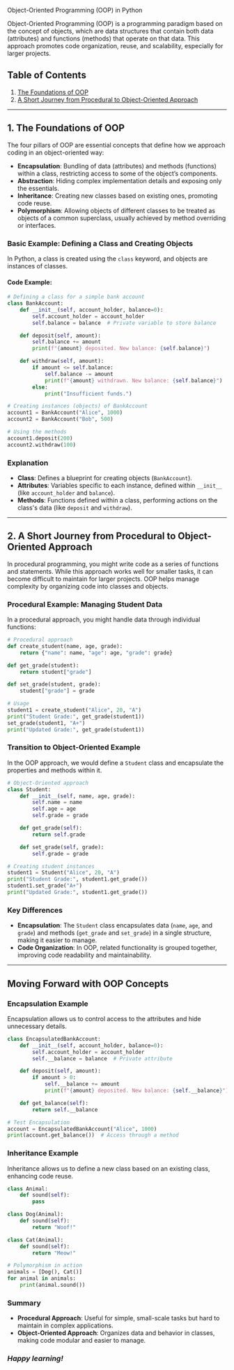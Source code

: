  Object-Oriented Programming (OOP) in Python

Object-Oriented Programming (OOP) is a programming paradigm based on the concept of objects, which are data structures that contain both data (attributes) and functions (methods) that operate on that data. This approach promotes code organization, reuse, and scalability, especially for larger projects.

## Table of Contents
1. [The Foundations of OOP](#1-the-foundations-of-oop)
2. [A Short Journey from Procedural to Object-Oriented Approach](#2-a-short-journey-from-procedural-to-object-oriented-approach)

---

## 1. The Foundations of OOP

The four pillars of OOP are essential concepts that define how we approach coding in an object-oriented way:
- **Encapsulation**: Bundling of data (attributes) and methods (functions) within a class, restricting access to some of the object’s components.
- **Abstraction**: Hiding complex implementation details and exposing only the essentials.
- **Inheritance**: Creating new classes based on existing ones, promoting code reuse.
- **Polymorphism**: Allowing objects of different classes to be treated as objects of a common superclass, usually achieved by method overriding or interfaces.

### Basic Example: Defining a Class and Creating Objects
In Python, a class is created using the `class` keyword, and objects are instances of classes.

#### Code Example:
```python
# Defining a class for a simple bank account
class BankAccount:
    def __init__(self, account_holder, balance=0):
        self.account_holder = account_holder
        self.balance = balance  # Private variable to store balance

    def deposit(self, amount):
        self.balance += amount
        print(f"{amount} deposited. New balance: {self.balance}")

    def withdraw(self, amount):
        if amount <= self.balance:
            self.balance -= amount
            print(f"{amount} withdrawn. New balance: {self.balance}")
        else:
            print("Insufficient funds.")

# Creating instances (objects) of BankAccount
account1 = BankAccount("Alice", 1000)
account2 = BankAccount("Bob", 500)

# Using the methods
account1.deposit(200)
account2.withdraw(100)
```

### Explanation
- **Class**: Defines a blueprint for creating objects (`BankAccount`).
- **Attributes**: Variables specific to each instance, defined within `__init__` (like `account_holder` and `balance`).
- **Methods**: Functions defined within a class, performing actions on the class's data (like `deposit` and `withdraw`).

---

## 2. A Short Journey from Procedural to Object-Oriented Approach

In procedural programming, you might write code as a series of functions and statements. While this approach works well for smaller tasks, it can become difficult to maintain for larger projects. OOP helps manage complexity by organizing code into classes and objects.

### Procedural Example: Managing Student Data
In a procedural approach, you might handle data through individual functions:

```python
# Procedural approach
def create_student(name, age, grade):
    return {"name": name, "age": age, "grade": grade}

def get_grade(student):
    return student["grade"]

def set_grade(student, grade):
    student["grade"] = grade

# Usage
student1 = create_student("Alice", 20, "A")
print("Student Grade:", get_grade(student1))
set_grade(student1, "A+")
print("Updated Grade:", get_grade(student1))
```

### Transition to Object-Oriented Example
In the OOP approach, we would define a `Student` class and encapsulate the properties and methods within it.

```python
# Object-Oriented approach
class Student:
    def __init__(self, name, age, grade):
        self.name = name
        self.age = age
        self.grade = grade

    def get_grade(self):
        return self.grade

    def set_grade(self, grade):
        self.grade = grade

# Creating student instances
student1 = Student("Alice", 20, "A")
print("Student Grade:", student1.get_grade())
student1.set_grade("A+")
print("Updated Grade:", student1.get_grade())
```

### Key Differences
- **Encapsulation**: The `Student` class encapsulates data (`name`, `age`, and `grade`) and methods (`get_grade` and `set_grade`) in a single structure, making it easier to manage.
- **Code Organization**: In OOP, related functionality is grouped together, improving code readability and maintainability.

---

## Moving Forward with OOP Concepts

### Encapsulation Example
Encapsulation allows us to control access to the attributes and hide unnecessary details.

```python
class EncapsulatedBankAccount:
    def __init__(self, account_holder, balance=0):
        self.account_holder = account_holder
        self.__balance = balance  # Private attribute

    def deposit(self, amount):
        if amount > 0:
            self.__balance += amount
            print(f"{amount} deposited. New balance: {self.__balance}")

    def get_balance(self):
        return self.__balance

# Test Encapsulation
account = EncapsulatedBankAccount("Alice", 1000)
print(account.get_balance())  # Access through a method
```

### Inheritance Example
Inheritance allows us to define a new class based on an existing class, enhancing code reuse.

```python
class Animal:
    def sound(self):
        pass

class Dog(Animal):
    def sound(self):
        return "Woof!"

class Cat(Animal):
    def sound(self):
        return "Meow!"

# Polymorphism in action
animals = [Dog(), Cat()]
for animal in animals:
    print(animal.sound())
```

### Summary
- **Procedural Approach**: Useful for simple, small-scale tasks but hard to maintain in complex applications.
- **Object-Oriented Approach**: Organizes data and behavior in classes, making code modular and easier to manage.

### _Happy learning!_


